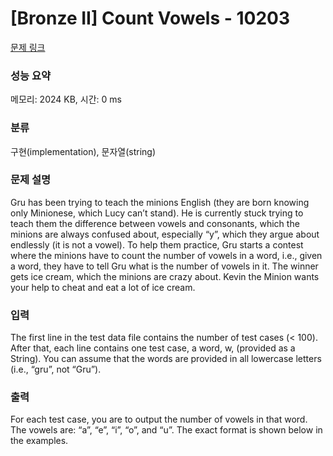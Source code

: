 # [Bronze II] Count Vowels - 10203 

[문제 링크](https://www.acmicpc.net/problem/10203) 

### 성능 요약

메모리: 2024 KB, 시간: 0 ms

### 분류

구현(implementation), 문자열(string)

### 문제 설명

<p>Gru has been trying to teach the minions English (they are born knowing only Minionese, which Lucy can’t stand). He is currently stuck trying to teach them the difference between vowels and consonants, which the minions are always confused about, especially “y”, which they argue about endlessly (it is not a vowel). To help them practice, Gru starts a contest where the minions have to count the number of vowels in a word, i.e., given a word, they have to tell Gru what is the number of vowels in it. The winner gets ice cream, which the minions are crazy about. Kevin the Minion wants your help to cheat and eat a lot of ice cream.</p>

### 입력 

 <p>The first line in the test data file contains the number of test cases (< 100). After that, each line contains one test case, a word, w, (provided as a String). You can assume that the words are provided in all lowercase letters (i.e., “gru”, not “Gru”).</p>

### 출력 

 <p>For each test case, you are to output the number of vowels in that word. The vowels are: “a”, “e”, “i”, “o”, and “u”. The exact format is shown below in the examples.</p>

